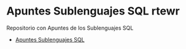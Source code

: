 # Apuntes Sublenguajes SQL rtewr

Repositorio con Apuntes de los Sublenguajes SQL

 - [Apuntes Sublenguajes SQL](https://github.com/MrDev-12/Apuntes-SublenguajesSQL_BD/blob/master/Apuntes%20Sublenguajes%20SQL.md)
